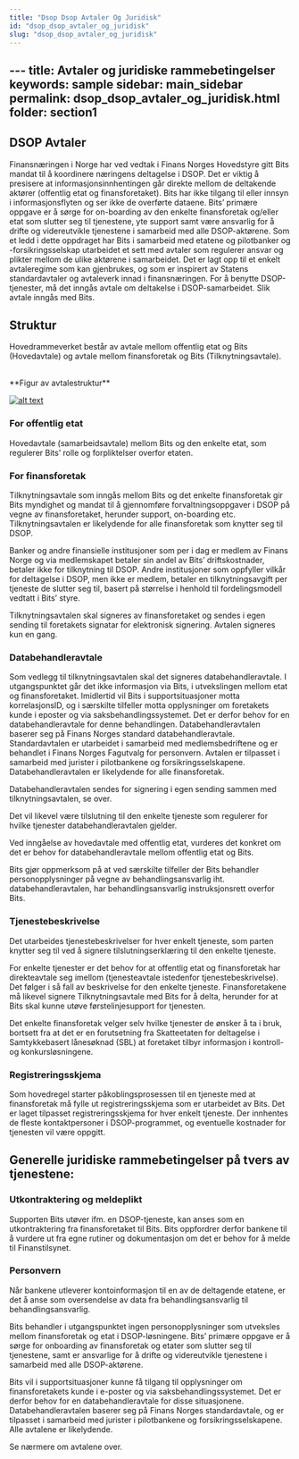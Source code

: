 ```yaml
---
title: "Dsop Dsop Avtaler Og Juridisk"
id: "dsop_dsop_avtaler_og_juridisk"
slug: "dsop_dsop_avtaler_og_juridisk"
---
```


﻿---
title: Avtaler og juridiske rammebetingelser
keywords: sample
sidebar: main_sidebar
permalink: dsop_dsop_avtaler_og_juridisk.html
folder: section1
---


## DSOP Avtaler
Finansnæringen i Norge har ved vedtak i Finans Norges Hovedstyre gitt Bits mandat til å koordinere næringens deltagelse i DSOP. Det er viktig å presisere at informasjonsinnhentingen går direkte mellom de deltakende aktører (offentlig etat og finansforetaket). Bits har ikke tilgang til eller innsyn i informasjonsflyten og ser ikke de overførte dataene. Bits’ primære oppgave er å sørge for on-boarding av den enkelte finansforetak og/eller etat som slutter seg til tjenestene, yte support samt være ansvarlig for å drifte og videreutvikle tjenestene i samarbeid med alle DSOP-aktørene. 
Som et ledd i dette oppdraget har Bits i samarbeid med etatene og pilotbanker og -forsikringsselskap utarbeidet et sett med avtaler som regulerer ansvar og plikter mellom de ulike aktørene i samarbeidet. Det er lagt opp til et enkelt avtaleregime som kan gjenbrukes, og som er inspirert av Statens standardavtaler og avtaleverk innad i finansnæringen.
For å benytte DSOP-tjenester, må det inngås avtale om deltakelse i DSOP-samarbeidet. Slik avtale inngås med Bits. 

## Struktur
Hovedrammeverket består av avtale mellom offentlig etat og Bits (Hovedavtale) og avtale mellom finansforetak og Bits (Tilknytningsavtale).

<br >
**Figur av avtalestruktur**

[![alt text](/assets/DSOP-Avtalestruktur.png "avtalestruktur")](assets/DSOP-Avtalestruktur.png)

### For offentlig etat
Hovedavtale (samarbeidsavtale) mellom Bits og den enkelte etat, som regulerer Bits’ rolle og forpliktelser overfor etaten. 

### For finansforetak
Tilknytningsavtale som inngås mellom Bits og det enkelte finansforetak gir Bits myndighet og mandat til å gjennomføre forvaltningsoppgaver i DSOP på vegne av finansforetaket, herunder support, on-boarding etc. Tilknytningsavtalen er likelydende for alle finansforetak som knytter seg til DSOP. 

Banker og andre finansielle institusjoner som per i dag er medlem av Finans Norge og via medlemskapet betaler sin andel av Bits’ driftskostnader, betaler ikke for tilknytning til DSOP. Andre institusjoner som oppfyller vilkår for deltagelse i DSOP, men ikke er medlem, betaler en tilknytningsavgift per tjeneste de slutter seg til, basert på størrelse i henhold til fordelingsmodell vedtatt i Bits’ styre.

Tilknytningsavtalen skal signeres av finansforetaket og sendes i egen sending til foretakets signatar for elektronisk signering. Avtalen signeres kun en gang.

### Databehandleravtale
Som vedlegg til tilknytningsavtalen skal det signeres databehandleravtale. I utgangspunktet går det ikke informasjon via Bits, i utvekslingen mellom etat og finansforetaket. Imidlertid vil Bits i supportsituasjoner motta korrelasjonsID, og i særskilte tilfeller motta opplysninger om foretakets kunde i eposter og via saksbehandlingssystemet. Det er derfor behov for en databehandleravtale for denne behandlingen. Databehandleravtalen baserer seg på Finans Norges standard databehandleravtale. Standardavtalen er utarbeidet i samarbeid med medlemsbedriftene og er behandlet i Finans Norges Fagutvalg for personvern. Avtalen er tilpasset i samarbeid med jurister i pilotbankene og forsikringsselskapene. Databehandleravtalen er likelydende for alle finansforetak. 

Databehandleravtalen sendes for signering i egen sending sammen med tilknytningsavtalen, se over.

Det vil likevel være tilslutning til den enkelte tjeneste som regulerer for hvilke tjenester databehandleravtalen gjelder.

Ved inngåelse av hovedavtale med offentlig etat, vurderes det konkret om det er behov for databehandleravtale mellom offentlig etat og Bits.

Bits gjør oppmerksom på at ved særskilte tilfeller der Bits behandler personopplysninger på vegne av behandlingsansvarlig iht. databehandleravtalen, har behandlingsansvarlig instruksjonsrett overfor Bits.

### Tjenestebeskrivelse
Det utarbeides tjenestebeskrivelser for hver enkelt tjeneste, som parten knytter seg til ved å signere tilslutningserklæring til den enkelte tjeneste.

For enkelte tjenester er det behov for at offentlig etat og finansforetak har direkteavtale seg imellom (tjenesteavtale istedenfor tjenestebeskrivelse). Det følger i så fall av beskrivelse for den enkelte tjeneste. Finansforetakene må likevel signere Tilknytningsavtale med Bits for å delta, herunder for at Bits skal kunne utøve førstelinjesupport for tjenesten.

Det enkelte finansforetak velger selv hvilke tjenester de ønsker å ta i bruk, bortsett fra at det er en forutsetning fra Skatteetaten for deltagelse i Samtykkebasert lånesøknad (SBL) at foretaket tilbyr informasjon i kontroll- og konkursløsningene. 

### Registreringsskjema
Som hovedregel starter påkoblingsprosessen til en tjeneste med at finansforetak må fylle ut registreringsskjema som er utarbeidet av Bits. Det er laget tilpasset registreringsskjema for hver enkelt tjeneste. Der innhentes de fleste kontaktpersoner i DSOP-programmet, og eventuelle kostnader for tjenesten vil være oppgitt.



## Generelle juridiske rammebetingelser på tvers av tjenestene:

### Utkontraktering og meldeplikt

Supporten Bits utøver ifm. en DSOP-tjeneste, kan anses som en utkontraktering fra finansforetaket til Bits. Bits 
oppfordrer derfor bankene til å vurdere ut fra egne rutiner og dokumentasjon om det er behov for å melde til 
Finanstilsynet.


### Personvern

Når bankene utleverer kontoinformasjon til en av de deltagende etatene, er det å anse som oversendelse av data fra 
behandlingsansvarlig til behandlingsansvarlig.

Bits behandler i utgangspunktet ingen personopplysninger som utveksles mellom finansforetak og etat i DSOP-løsningene. 
Bits’ primære oppgave er å sørge for onboarding av finansforetak og etater som slutter seg til tjenestene, samt er 
ansvarlige for å drifte og videreutvikle tjenestene i samarbeid med alle DSOP-aktørene.

Bits vil i supportsituasjoner kunne få tilgang til opplysninger om finansforetakets kunde i e-poster og via 
saksbehandlingssystemet. Det er derfor behov for en databehandleravtale for disse situasjonene. Databehandleravtalen 
baserer seg på Finans Norges standardavtale, og er tilpasset i samarbeid med jurister i pilotbankene og 
forsikringsselskapene. Alle avtalene er likelydende.

Se nærmere om avtalene over.

 

